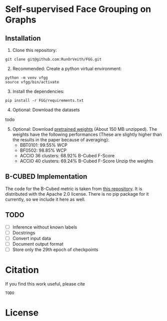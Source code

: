 # Self-supervised Face Grouping on Graphs

## Installation

1. Clone this repository:
```
git clone git@github.com:RunOrVeith/FGG.git
```
2. Recommended: Create a python virtual environment:
```
python -m venv vfgg
source vfgg/bin/activate
```
3. Install the dependencies:
```
pip install -r FGG/requirements.txt
```
4. Optional: Download the datasets

todo

5. Optional: Download [pretrained weights](https://drive.google.com/uc?export=download&id=1eIvdtJ-d3TREpcpwXbCt3uG4sNnCanEK) 
(About 150 MB unzipped).
The weights have the following performances (These are slightly higher than the results in the paper because of averaging):
    - BBT0101: 99.55% WCP
    - BF0502: 98.85% WCP
    - ACCIO 36 clusters: 68.92% B-Cubed F-Score
    - ACCIO 40 clusters: 69.24% B-Cubed F-Score
Unzip the weights 



## B-CUBED Implementation

The code for the B-Cubed metric is taken from [this repository](https://github.com/m-wiesner/BCUBED).
It is distributed with the Apache 2.0 license.
There is no pip package for it currently, so we include it here as well.

## TODO


- [ ] Inference without known labels
- [ ] Docstrings
- [ ] Convert input data
- [ ] Document output format
- [ ] Store only the 29th epoch of checkpoints

# Citation

If you find this work useful, please cite

```
TODO
```

# License